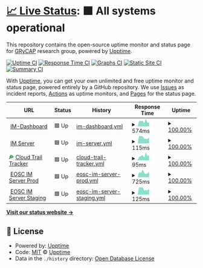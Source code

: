 # [📈 Live Status](https://status.grycap.net): <!--live status--> **🟩 All systems operational**

This repository contains the open-source uptime monitor and status page for [GRyCAP](www.grycap.upv.es) research group, powered by [Upptime](https://github.com/upptime/upptime).

[![Uptime CI](https://github.com/grycap/status/workflows/Uptime%20CI/badge.svg)](https://github.com/grycap/status/actions?query=workflow%3A%22Uptime+CI%22)
[![Response Time CI](https://github.com/grycap/status/workflows/Response%20Time%20CI/badge.svg)](https://github.com/grycap/status/actions?query=workflow%3A%22Response+Time+CI%22)
[![Graphs CI](https://github.com/grycap/status/workflows/Graphs%20CI/badge.svg)](https://github.com/grycap/status/actions?query=workflow%3A%22Graphs+CI%22)
[![Static Site CI](https://github.com/grycap/status/workflows/Static%20Site%20CI/badge.svg)](https://github.com/grycap/status/actions?query=workflow%3A%22Static+Site+CI%22)
[![Summary CI](https://github.com/grycap/status/workflows/Summary%20CI/badge.svg)](https://github.com/grycap/status/actions?query=workflow%3A%22Summary+CI%22)

With [Upptime](https://upptime.js.org), you can get your own unlimited and free uptime monitor and status page, powered entirely by a GitHub repository. We use [Issues](https://github.com/upptime/upptime/issues) as incident reports, [Actions](https://github.com/grycap/status/actions) as uptime monitors, and [Pages](https://demo.upptime.js.org) for the status page.

<!--start: status pages-->
<!-- This summary is generated by Upptime (https://github.com/upptime/upptime) -->
<!-- Do not edit this manually, your changes will be overwritten -->
<!-- prettier-ignore -->
| URL | Status | History | Response Time | Uptime |
| --- | ------ | ------- | ------------- | ------ |
| <img alt="" src="https://appsgrycap.i3m.upv.es/im-dashboard/static/images/favicon_io/favicon-32x32.png" height="13"> [IM-Dashboard](https://appsgrycap.i3m.upv.es/im-dashboard/login) | 🟩 Up | [im-dashboard.yml](https://github.com/grycap/status/commits/HEAD/history/im-dashboard.yml) | <details><summary><img alt="Response time graph" src="./graphs/im-dashboard/response-time-week.png" height="20"> 574ms</summary><br><a href="https://status.grycap.net/history/im-dashboard"><img alt="Response time 757" src="https://img.shields.io/endpoint?url=https%3A%2F%2Fraw.githubusercontent.com%2Fgrycap%2Fstatus%2FHEAD%2Fapi%2Fim-dashboard%2Fresponse-time.json"></a><br><a href="https://status.grycap.net/history/im-dashboard"><img alt="24-hour response time 560" src="https://img.shields.io/endpoint?url=https%3A%2F%2Fraw.githubusercontent.com%2Fgrycap%2Fstatus%2FHEAD%2Fapi%2Fim-dashboard%2Fresponse-time-day.json"></a><br><a href="https://status.grycap.net/history/im-dashboard"><img alt="7-day response time 574" src="https://img.shields.io/endpoint?url=https%3A%2F%2Fraw.githubusercontent.com%2Fgrycap%2Fstatus%2FHEAD%2Fapi%2Fim-dashboard%2Fresponse-time-week.json"></a><br><a href="https://status.grycap.net/history/im-dashboard"><img alt="30-day response time 593" src="https://img.shields.io/endpoint?url=https%3A%2F%2Fraw.githubusercontent.com%2Fgrycap%2Fstatus%2FHEAD%2Fapi%2Fim-dashboard%2Fresponse-time-month.json"></a><br><a href="https://status.grycap.net/history/im-dashboard"><img alt="1-year response time 751" src="https://img.shields.io/endpoint?url=https%3A%2F%2Fraw.githubusercontent.com%2Fgrycap%2Fstatus%2FHEAD%2Fapi%2Fim-dashboard%2Fresponse-time-year.json"></a></details> | <details><summary><a href="https://status.grycap.net/history/im-dashboard">100.00%</a></summary><a href="https://status.grycap.net/history/im-dashboard"><img alt="All-time uptime 98.20%" src="https://img.shields.io/endpoint?url=https%3A%2F%2Fraw.githubusercontent.com%2Fgrycap%2Fstatus%2FHEAD%2Fapi%2Fim-dashboard%2Fuptime.json"></a><br><a href="https://status.grycap.net/history/im-dashboard"><img alt="24-hour uptime 100.00%" src="https://img.shields.io/endpoint?url=https%3A%2F%2Fraw.githubusercontent.com%2Fgrycap%2Fstatus%2FHEAD%2Fapi%2Fim-dashboard%2Fuptime-day.json"></a><br><a href="https://status.grycap.net/history/im-dashboard"><img alt="7-day uptime 100.00%" src="https://img.shields.io/endpoint?url=https%3A%2F%2Fraw.githubusercontent.com%2Fgrycap%2Fstatus%2FHEAD%2Fapi%2Fim-dashboard%2Fuptime-week.json"></a><br><a href="https://status.grycap.net/history/im-dashboard"><img alt="30-day uptime 100.00%" src="https://img.shields.io/endpoint?url=https%3A%2F%2Fraw.githubusercontent.com%2Fgrycap%2Fstatus%2FHEAD%2Fapi%2Fim-dashboard%2Fuptime-month.json"></a><br><a href="https://status.grycap.net/history/im-dashboard"><img alt="1-year uptime 98.73%" src="https://img.shields.io/endpoint?url=https%3A%2F%2Fraw.githubusercontent.com%2Fgrycap%2Fstatus%2FHEAD%2Fapi%2Fim-dashboard%2Fuptime-year.json"></a></details>
| <img alt="" src="https://appsgrycap.i3m.upv.es/im-dashboard/static/images/favicon_io/favicon-32x32.png" height="13"> [IM Server](https://appsgrycap.i3m.upv.es/im/version) | 🟩 Up | [im-server.yml](https://github.com/grycap/status/commits/HEAD/history/im-server.yml) | <details><summary><img alt="Response time graph" src="./graphs/im-server/response-time-week.png" height="20"> 115ms</summary><br><a href="https://status.grycap.net/history/im-server"><img alt="Response time 131" src="https://img.shields.io/endpoint?url=https%3A%2F%2Fraw.githubusercontent.com%2Fgrycap%2Fstatus%2FHEAD%2Fapi%2Fim-server%2Fresponse-time.json"></a><br><a href="https://status.grycap.net/history/im-server"><img alt="24-hour response time 96" src="https://img.shields.io/endpoint?url=https%3A%2F%2Fraw.githubusercontent.com%2Fgrycap%2Fstatus%2FHEAD%2Fapi%2Fim-server%2Fresponse-time-day.json"></a><br><a href="https://status.grycap.net/history/im-server"><img alt="7-day response time 115" src="https://img.shields.io/endpoint?url=https%3A%2F%2Fraw.githubusercontent.com%2Fgrycap%2Fstatus%2FHEAD%2Fapi%2Fim-server%2Fresponse-time-week.json"></a><br><a href="https://status.grycap.net/history/im-server"><img alt="30-day response time 119" src="https://img.shields.io/endpoint?url=https%3A%2F%2Fraw.githubusercontent.com%2Fgrycap%2Fstatus%2FHEAD%2Fapi%2Fim-server%2Fresponse-time-month.json"></a><br><a href="https://status.grycap.net/history/im-server"><img alt="1-year response time 129" src="https://img.shields.io/endpoint?url=https%3A%2F%2Fraw.githubusercontent.com%2Fgrycap%2Fstatus%2FHEAD%2Fapi%2Fim-server%2Fresponse-time-year.json"></a></details> | <details><summary><a href="https://status.grycap.net/history/im-server">100.00%</a></summary><a href="https://status.grycap.net/history/im-server"><img alt="All-time uptime 98.23%" src="https://img.shields.io/endpoint?url=https%3A%2F%2Fraw.githubusercontent.com%2Fgrycap%2Fstatus%2FHEAD%2Fapi%2Fim-server%2Fuptime.json"></a><br><a href="https://status.grycap.net/history/im-server"><img alt="24-hour uptime 100.00%" src="https://img.shields.io/endpoint?url=https%3A%2F%2Fraw.githubusercontent.com%2Fgrycap%2Fstatus%2FHEAD%2Fapi%2Fim-server%2Fuptime-day.json"></a><br><a href="https://status.grycap.net/history/im-server"><img alt="7-day uptime 100.00%" src="https://img.shields.io/endpoint?url=https%3A%2F%2Fraw.githubusercontent.com%2Fgrycap%2Fstatus%2FHEAD%2Fapi%2Fim-server%2Fuptime-week.json"></a><br><a href="https://status.grycap.net/history/im-server"><img alt="30-day uptime 100.00%" src="https://img.shields.io/endpoint?url=https%3A%2F%2Fraw.githubusercontent.com%2Fgrycap%2Fstatus%2FHEAD%2Fapi%2Fim-server%2Fuptime-month.json"></a><br><a href="https://status.grycap.net/history/im-server"><img alt="1-year uptime 98.77%" src="https://img.shields.io/endpoint?url=https%3A%2F%2Fraw.githubusercontent.com%2Fgrycap%2Fstatus%2FHEAD%2Fapi%2Fim-server%2Fuptime-year.json"></a></details>
| <img alt="" src="https://raw.githubusercontent.com/grycap/cloudtrail-tracker-ui/master/static/logos/favicon.ico" height="13"> [Cloud Trail Tracker](https://cloudtrailtracker.cursocloudaws.net/) | 🟩 Up | [cloud-trail-tracker.yml](https://github.com/grycap/status/commits/HEAD/history/cloud-trail-tracker.yml) | <details><summary><img alt="Response time graph" src="./graphs/cloud-trail-tracker/response-time-week.png" height="20"> 95ms</summary><br><a href="https://status.grycap.net/history/cloud-trail-tracker"><img alt="Response time 106" src="https://img.shields.io/endpoint?url=https%3A%2F%2Fraw.githubusercontent.com%2Fgrycap%2Fstatus%2FHEAD%2Fapi%2Fcloud-trail-tracker%2Fresponse-time.json"></a><br><a href="https://status.grycap.net/history/cloud-trail-tracker"><img alt="24-hour response time 51" src="https://img.shields.io/endpoint?url=https%3A%2F%2Fraw.githubusercontent.com%2Fgrycap%2Fstatus%2FHEAD%2Fapi%2Fcloud-trail-tracker%2Fresponse-time-day.json"></a><br><a href="https://status.grycap.net/history/cloud-trail-tracker"><img alt="7-day response time 95" src="https://img.shields.io/endpoint?url=https%3A%2F%2Fraw.githubusercontent.com%2Fgrycap%2Fstatus%2FHEAD%2Fapi%2Fcloud-trail-tracker%2Fresponse-time-week.json"></a><br><a href="https://status.grycap.net/history/cloud-trail-tracker"><img alt="30-day response time 103" src="https://img.shields.io/endpoint?url=https%3A%2F%2Fraw.githubusercontent.com%2Fgrycap%2Fstatus%2FHEAD%2Fapi%2Fcloud-trail-tracker%2Fresponse-time-month.json"></a><br><a href="https://status.grycap.net/history/cloud-trail-tracker"><img alt="1-year response time 108" src="https://img.shields.io/endpoint?url=https%3A%2F%2Fraw.githubusercontent.com%2Fgrycap%2Fstatus%2FHEAD%2Fapi%2Fcloud-trail-tracker%2Fresponse-time-year.json"></a></details> | <details><summary><a href="https://status.grycap.net/history/cloud-trail-tracker">100.00%</a></summary><a href="https://status.grycap.net/history/cloud-trail-tracker"><img alt="All-time uptime 100.00%" src="https://img.shields.io/endpoint?url=https%3A%2F%2Fraw.githubusercontent.com%2Fgrycap%2Fstatus%2FHEAD%2Fapi%2Fcloud-trail-tracker%2Fuptime.json"></a><br><a href="https://status.grycap.net/history/cloud-trail-tracker"><img alt="24-hour uptime 100.00%" src="https://img.shields.io/endpoint?url=https%3A%2F%2Fraw.githubusercontent.com%2Fgrycap%2Fstatus%2FHEAD%2Fapi%2Fcloud-trail-tracker%2Fuptime-day.json"></a><br><a href="https://status.grycap.net/history/cloud-trail-tracker"><img alt="7-day uptime 100.00%" src="https://img.shields.io/endpoint?url=https%3A%2F%2Fraw.githubusercontent.com%2Fgrycap%2Fstatus%2FHEAD%2Fapi%2Fcloud-trail-tracker%2Fuptime-week.json"></a><br><a href="https://status.grycap.net/history/cloud-trail-tracker"><img alt="30-day uptime 100.00%" src="https://img.shields.io/endpoint?url=https%3A%2F%2Fraw.githubusercontent.com%2Fgrycap%2Fstatus%2FHEAD%2Fapi%2Fcloud-trail-tracker%2Fuptime-month.json"></a><br><a href="https://status.grycap.net/history/cloud-trail-tracker"><img alt="1-year uptime 100.00%" src="https://img.shields.io/endpoint?url=https%3A%2F%2Fraw.githubusercontent.com%2Fgrycap%2Fstatus%2FHEAD%2Fapi%2Fcloud-trail-tracker%2Fuptime-year.json"></a></details>
| <img alt="" src="https://appsgrycap.i3m.upv.es/im-dashboard/static/images/favicon_io/favicon-32x32.png" height="13"> [EOSC IM Server Prod](https://kubeserver.vm.cesnet.cz/im/version) | 🟩 Up | [eosc-im-server-prod.yml](https://github.com/grycap/status/commits/HEAD/history/eosc-im-server-prod.yml) | <details><summary><img alt="Response time graph" src="./graphs/eosc-im-server-prod/response-time-week.png" height="20"> 725ms</summary><br><a href="https://status.grycap.net/history/eosc-im-server-prod"><img alt="Response time 775" src="https://img.shields.io/endpoint?url=https%3A%2F%2Fraw.githubusercontent.com%2Fgrycap%2Fstatus%2FHEAD%2Fapi%2Feosc-im-server-prod%2Fresponse-time.json"></a><br><a href="https://status.grycap.net/history/eosc-im-server-prod"><img alt="24-hour response time 504" src="https://img.shields.io/endpoint?url=https%3A%2F%2Fraw.githubusercontent.com%2Fgrycap%2Fstatus%2FHEAD%2Fapi%2Feosc-im-server-prod%2Fresponse-time-day.json"></a><br><a href="https://status.grycap.net/history/eosc-im-server-prod"><img alt="7-day response time 725" src="https://img.shields.io/endpoint?url=https%3A%2F%2Fraw.githubusercontent.com%2Fgrycap%2Fstatus%2FHEAD%2Fapi%2Feosc-im-server-prod%2Fresponse-time-week.json"></a><br><a href="https://status.grycap.net/history/eosc-im-server-prod"><img alt="30-day response time 912" src="https://img.shields.io/endpoint?url=https%3A%2F%2Fraw.githubusercontent.com%2Fgrycap%2Fstatus%2FHEAD%2Fapi%2Feosc-im-server-prod%2Fresponse-time-month.json"></a><br><a href="https://status.grycap.net/history/eosc-im-server-prod"><img alt="1-year response time 775" src="https://img.shields.io/endpoint?url=https%3A%2F%2Fraw.githubusercontent.com%2Fgrycap%2Fstatus%2FHEAD%2Fapi%2Feosc-im-server-prod%2Fresponse-time-year.json"></a></details> | <details><summary><a href="https://status.grycap.net/history/eosc-im-server-prod">100.00%</a></summary><a href="https://status.grycap.net/history/eosc-im-server-prod"><img alt="All-time uptime 100.00%" src="https://img.shields.io/endpoint?url=https%3A%2F%2Fraw.githubusercontent.com%2Fgrycap%2Fstatus%2FHEAD%2Fapi%2Feosc-im-server-prod%2Fuptime.json"></a><br><a href="https://status.grycap.net/history/eosc-im-server-prod"><img alt="24-hour uptime 100.00%" src="https://img.shields.io/endpoint?url=https%3A%2F%2Fraw.githubusercontent.com%2Fgrycap%2Fstatus%2FHEAD%2Fapi%2Feosc-im-server-prod%2Fuptime-day.json"></a><br><a href="https://status.grycap.net/history/eosc-im-server-prod"><img alt="7-day uptime 100.00%" src="https://img.shields.io/endpoint?url=https%3A%2F%2Fraw.githubusercontent.com%2Fgrycap%2Fstatus%2FHEAD%2Fapi%2Feosc-im-server-prod%2Fuptime-week.json"></a><br><a href="https://status.grycap.net/history/eosc-im-server-prod"><img alt="30-day uptime 100.00%" src="https://img.shields.io/endpoint?url=https%3A%2F%2Fraw.githubusercontent.com%2Fgrycap%2Fstatus%2FHEAD%2Fapi%2Feosc-im-server-prod%2Fuptime-month.json"></a><br><a href="https://status.grycap.net/history/eosc-im-server-prod"><img alt="1-year uptime 100.00%" src="https://img.shields.io/endpoint?url=https%3A%2F%2Fraw.githubusercontent.com%2Fgrycap%2Fstatus%2FHEAD%2Fapi%2Feosc-im-server-prod%2Fuptime-year.json"></a></details>
| <img alt="" src="https://appsgrycap.i3m.upv.es/im-dashboard/static/images/favicon_io/favicon-32x32.png" height="13"> [EOSC IM Server Staging](https://kubeserver.vm.cesnet.cz/im-staging/version) | 🟩 Up | [eosc-im-server-staging.yml](https://github.com/grycap/status/commits/HEAD/history/eosc-im-server-staging.yml) | <details><summary><img alt="Response time graph" src="./graphs/eosc-im-server-staging/response-time-week.png" height="20"> 125ms</summary><br><a href="https://status.grycap.net/history/eosc-im-server-staging"><img alt="Response time 127" src="https://img.shields.io/endpoint?url=https%3A%2F%2Fraw.githubusercontent.com%2Fgrycap%2Fstatus%2FHEAD%2Fapi%2Feosc-im-server-staging%2Fresponse-time.json"></a><br><a href="https://status.grycap.net/history/eosc-im-server-staging"><img alt="24-hour response time 98" src="https://img.shields.io/endpoint?url=https%3A%2F%2Fraw.githubusercontent.com%2Fgrycap%2Fstatus%2FHEAD%2Fapi%2Feosc-im-server-staging%2Fresponse-time-day.json"></a><br><a href="https://status.grycap.net/history/eosc-im-server-staging"><img alt="7-day response time 125" src="https://img.shields.io/endpoint?url=https%3A%2F%2Fraw.githubusercontent.com%2Fgrycap%2Fstatus%2FHEAD%2Fapi%2Feosc-im-server-staging%2Fresponse-time-week.json"></a><br><a href="https://status.grycap.net/history/eosc-im-server-staging"><img alt="30-day response time 132" src="https://img.shields.io/endpoint?url=https%3A%2F%2Fraw.githubusercontent.com%2Fgrycap%2Fstatus%2FHEAD%2Fapi%2Feosc-im-server-staging%2Fresponse-time-month.json"></a><br><a href="https://status.grycap.net/history/eosc-im-server-staging"><img alt="1-year response time 127" src="https://img.shields.io/endpoint?url=https%3A%2F%2Fraw.githubusercontent.com%2Fgrycap%2Fstatus%2FHEAD%2Fapi%2Feosc-im-server-staging%2Fresponse-time-year.json"></a></details> | <details><summary><a href="https://status.grycap.net/history/eosc-im-server-staging">100.00%</a></summary><a href="https://status.grycap.net/history/eosc-im-server-staging"><img alt="All-time uptime 100.00%" src="https://img.shields.io/endpoint?url=https%3A%2F%2Fraw.githubusercontent.com%2Fgrycap%2Fstatus%2FHEAD%2Fapi%2Feosc-im-server-staging%2Fuptime.json"></a><br><a href="https://status.grycap.net/history/eosc-im-server-staging"><img alt="24-hour uptime 100.00%" src="https://img.shields.io/endpoint?url=https%3A%2F%2Fraw.githubusercontent.com%2Fgrycap%2Fstatus%2FHEAD%2Fapi%2Feosc-im-server-staging%2Fuptime-day.json"></a><br><a href="https://status.grycap.net/history/eosc-im-server-staging"><img alt="7-day uptime 100.00%" src="https://img.shields.io/endpoint?url=https%3A%2F%2Fraw.githubusercontent.com%2Fgrycap%2Fstatus%2FHEAD%2Fapi%2Feosc-im-server-staging%2Fuptime-week.json"></a><br><a href="https://status.grycap.net/history/eosc-im-server-staging"><img alt="30-day uptime 100.00%" src="https://img.shields.io/endpoint?url=https%3A%2F%2Fraw.githubusercontent.com%2Fgrycap%2Fstatus%2FHEAD%2Fapi%2Feosc-im-server-staging%2Fuptime-month.json"></a><br><a href="https://status.grycap.net/history/eosc-im-server-staging"><img alt="1-year uptime 100.00%" src="https://img.shields.io/endpoint?url=https%3A%2F%2Fraw.githubusercontent.com%2Fgrycap%2Fstatus%2FHEAD%2Fapi%2Feosc-im-server-staging%2Fuptime-year.json"></a></details>

<!--end: status pages-->

[**Visit our status website →**](https://status.grycap.net)

## 📄 License

- Powered by: [Upptime](https://github.com/upptime/upptime)
- Code: [MIT](./LICENSE) © [Upptime](https://upptime.js.org)
- Data in the `./history` directory: [Open Database License](https://opendatacommons.org/licenses/odbl/1-0/)
